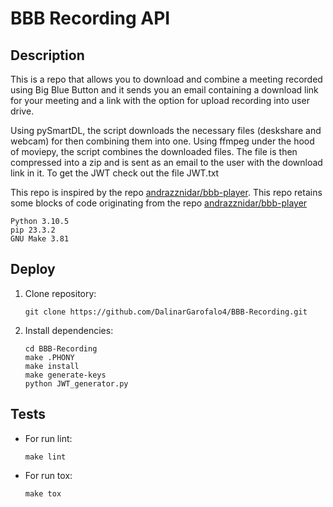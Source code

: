 # BBB Recording API

## Description
This is a repo that allows you to download and combine a meeting recorded using Big Blue Button 
and it sends you an email containing a download link for your meeting and a link with the option 
for upload recording into user drive.

Using pySmartDL, the script downloads the necessary files (deskshare and webcam) for then combining them into one.
Using ffmpeg under the hood of moviepy, the script combines the downloaded files.
The file is then compressed into a zip and is sent as an email to the user with the download link in it.
To get the JWT check out the file JWT.txt

This repo is inspired by the repo [andrazznidar/bbb-player](https://github.com/andrazznidar/bbb-player). 
This repo retains some blocks of code originating from the repo [andrazznidar/bbb-player](https://github.com/andrazznidar/bbb-player)

```
Python 3.10.5
pip 23.3.2
GNU Make 3.81
```

## Deploy
1. Clone repository:
    ```
    git clone https://github.com/DalinarGarofalo4/BBB-Recording.git
    ```

2. Install dependencies:
    ```
    cd BBB-Recording
    make .PHONY
    make install
    make generate-keys
    python JWT_generator.py
    ```

## Tests
* For run lint:
  ```
  make lint
  ```

* For run tox:
  ```
  make tox
  ```
